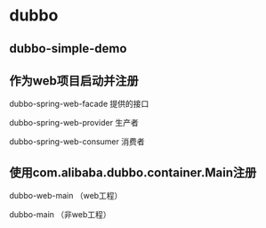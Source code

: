 # dubbo

## dubbo-simple-demo

## 作为web项目启动并注册

dubbo-spring-web-facade
提供的接口

dubbo-spring-web-provider
生产者

dubbo-spring-web-consumer
消费者


## 使用com.alibaba.dubbo.container.Main注册
dubbo-web-main （web工程）

dubbo-main （非web工程）
